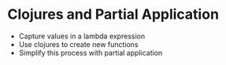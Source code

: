 # Clojures and Partial Application

- Capture values in a lambda expression
- Use clojures to create new functions
- Simplify this process with partial application
